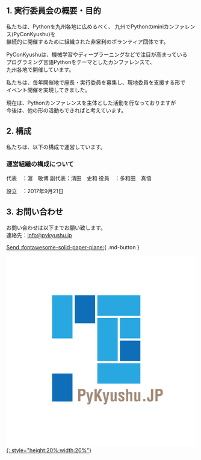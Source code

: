 ## 1. 実行委員会の概要・目的

私たちは、Pythonを九州各地に広めるべく、
九州でPythonのminiカンファレンス(PyConKyushu)を  
継続的に開催するために組織された非営利のボランティア団体です。  

PyConKyushuは、機械学習やディープラーニングなどで注目が高まっている  
プログラミング言語Pythonをテーマとしたカンファレンスで、  
九州各地で開催しています。  
  
私たちは、毎年開催地で座長・実行委員を募集し、現地委員を支援する形で  
イベント開催を実現してきました。   
  
現在は、Pythonカンファレンスを主体とした活動を行なっておりますが  
今後は、他の形の活動もできればと考えています。

## 2. 構成

私たちは、以下の構成で運営しています。

### 運営組織の構成について
代表　：濵　敬博 
副代表：清田　史和
役員　：多和田　真悟 

設立　：2017年9月21日

## 3. お問い合わせ
お問い合わせは以下までお願い致します。  
連絡先：info@pykyushu.jp  
  
[Send :fontawesome-solid-paper-plane:](mailto:info@pykyushu.jp){ .md-button }

[![](img/logo.png){: style="height:20%;width:20%"}](https://www.pykyushu.jp) 
